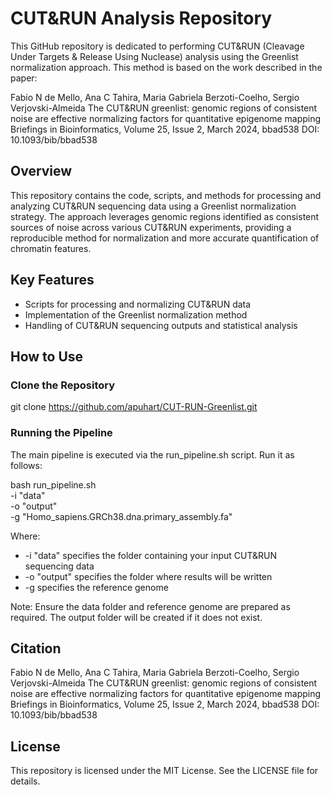 # CUT&RUN Analysis Repository



This GitHub repository is dedicated to performing CUT&RUN (Cleavage Under Targets & Release Using Nuclease) analysis using the Greenlist normalization approach. This method is based on the work described in the paper:


Fabio N de Mello, Ana C Tahira, Maria Gabriela Berzoti-Coelho, Sergio Verjovski-Almeida
The CUT&RUN greenlist: genomic regions of consistent noise are effective normalizing factors for quantitative epigenome mapping
Briefings in Bioinformatics, Volume 25, Issue 2, March 2024, bbad538
DOI: 10.1093/bib/bbad538


## Overview


This repository contains the code, scripts, and methods for processing and analyzing CUT&RUN sequencing data using a Greenlist normalization strategy. The approach leverages genomic regions identified as consistent sources of noise across various CUT&RUN experiments, providing a reproducible method for normalization and more accurate quantification of chromatin features.


## Key Features


- Scripts for processing and normalizing CUT&RUN data
- Implementation of the Greenlist normalization method
- Handling of CUT&RUN sequencing outputs and statistical analysis


## How to Use


### Clone the Repository


git clone https://github.com/apuhart/CUT-RUN-Greenlist.git


### Running the Pipeline


The main pipeline is executed via the run_pipeline.sh script. Run it as follows:


bash run_pipeline.sh \
-i "data" \
-o "output" \
-g "Homo_sapiens.GRCh38.dna.primary_assembly.fa"


Where:
- -i "data" specifies the folder containing your input CUT&RUN sequencing data
- -o "output" specifies the folder where results will be written
- -g specifies the reference genome


Note: Ensure the data folder and reference genome are prepared as required. The output folder will be created if it does not exist.


## Citation


Fabio N de Mello, Ana C Tahira, Maria Gabriela Berzoti-Coelho, Sergio Verjovski-Almeida
The CUT&RUN greenlist: genomic regions of consistent noise are effective normalizing factors for quantitative epigenome mapping
Briefings in Bioinformatics, Volume 25, Issue 2, March 2024, bbad538
DOI: 10.1093/bib/bbad538


## License


This repository is licensed under the MIT License. See the LICENSE file for details.

